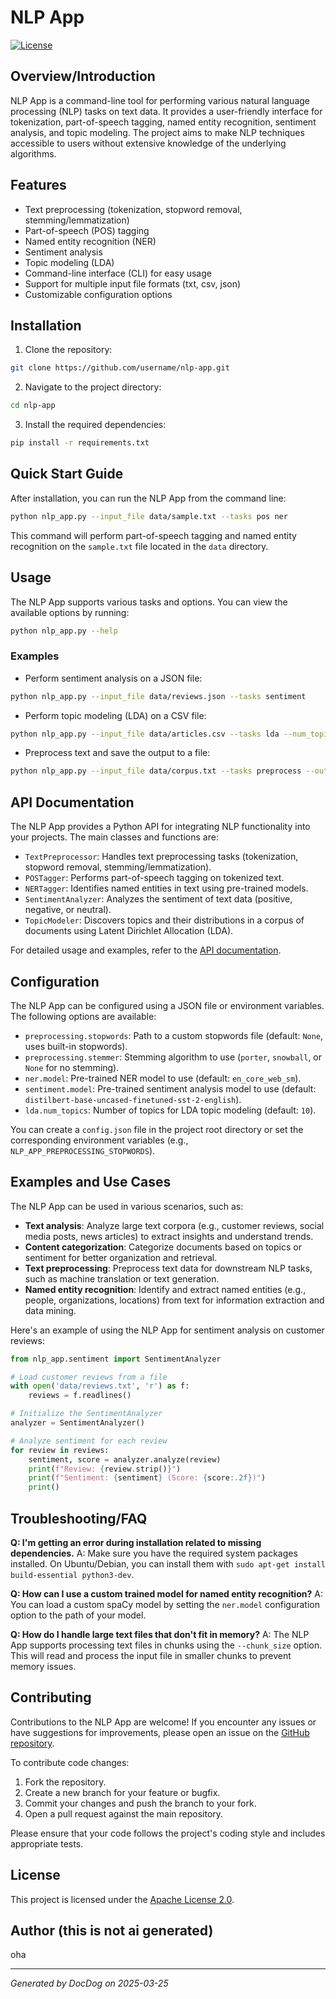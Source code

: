 # NLP App

[![License](https://img.shields.io/badge/License-Apache%202.0-blue.svg)](https://opensource.org/licenses/Apache-2.0)

## Overview/Introduction

NLP App is a command-line tool for performing various natural language processing (NLP) tasks on text data. It provides a user-friendly interface for tokenization, part-of-speech tagging, named entity recognition, sentiment analysis, and topic modeling. The project aims to make NLP techniques accessible to users without extensive knowledge of the underlying algorithms.

## Features

- Text preprocessing (tokenization, stopword removal, stemming/lemmatization)
- Part-of-speech (POS) tagging
- Named entity recognition (NER)
- Sentiment analysis
- Topic modeling (LDA)
- Command-line interface (CLI) for easy usage
- Support for multiple input file formats (txt, csv, json)
- Customizable configuration options

## Installation

1. Clone the repository:

```bash
git clone https://github.com/username/nlp-app.git
```

2. Navigate to the project directory:

```bash
cd nlp-app
```

3. Install the required dependencies:

```bash
pip install -r requirements.txt
```

## Quick Start Guide

After installation, you can run the NLP App from the command line:

```bash
python nlp_app.py --input_file data/sample.txt --tasks pos ner
```

This command will perform part-of-speech tagging and named entity recognition on the `sample.txt` file located in the `data` directory.

## Usage

The NLP App supports various tasks and options. You can view the available options by running:

```bash
python nlp_app.py --help
```

### Examples

- Perform sentiment analysis on a JSON file:

```bash
python nlp_app.py --input_file data/reviews.json --tasks sentiment
```

- Perform topic modeling (LDA) on a CSV file:

```bash
python nlp_app.py --input_file data/articles.csv --tasks lda --num_topics 10
```

- Preprocess text and save the output to a file:

```bash
python nlp_app.py --input_file data/corpus.txt --tasks preprocess --output_file preprocessed.txt
```

## API Documentation

The NLP App provides a Python API for integrating NLP functionality into your projects. The main classes and functions are:

- `TextPreprocessor`: Handles text preprocessing tasks (tokenization, stopword removal, stemming/lemmatization).
- `POSTagger`: Performs part-of-speech tagging on tokenized text.
- `NERTagger`: Identifies named entities in text using pre-trained models.
- `SentimentAnalyzer`: Analyzes the sentiment of text data (positive, negative, or neutral).
- `TopicModeler`: Discovers topics and their distributions in a corpus of documents using Latent Dirichlet Allocation (LDA).

For detailed usage and examples, refer to the [API documentation](https://github.com/username/nlp-app/blob/main/docs/api.md).

## Configuration

The NLP App can be configured using a JSON file or environment variables. The following options are available:

- `preprocessing.stopwords`: Path to a custom stopwords file (default: `None`, uses built-in stopwords).
- `preprocessing.stemmer`: Stemming algorithm to use (`porter`, `snowball`, or `None` for no stemming).
- `ner.model`: Pre-trained NER model to use (default: `en_core_web_sm`).
- `sentiment.model`: Pre-trained sentiment analysis model to use (default: `distilbert-base-uncased-finetuned-sst-2-english`).
- `lda.num_topics`: Number of topics for LDA topic modeling (default: `10`).

You can create a `config.json` file in the project root directory or set the corresponding environment variables (e.g., `NLP_APP_PREPROCESSING_STOPWORDS`).

## Examples and Use Cases

The NLP App can be used in various scenarios, such as:

- **Text analysis**: Analyze large text corpora (e.g., customer reviews, social media posts, news articles) to extract insights and understand trends.
- **Content categorization**: Categorize documents based on topics or sentiment for better organization and retrieval.
- **Text preprocessing**: Preprocess text data for downstream NLP tasks, such as machine translation or text generation.
- **Named entity recognition**: Identify and extract named entities (e.g., people, organizations, locations) from text for information extraction and data mining.

Here's an example of using the NLP App for sentiment analysis on customer reviews:

```python
from nlp_app.sentiment import SentimentAnalyzer

# Load customer reviews from a file
with open('data/reviews.txt', 'r') as f:
    reviews = f.readlines()

# Initialize the SentimentAnalyzer
analyzer = SentimentAnalyzer()

# Analyze sentiment for each review
for review in reviews:
    sentiment, score = analyzer.analyze(review)
    print(f"Review: {review.strip()}")
    print(f"Sentiment: {sentiment} (Score: {score:.2f})")
    print()
```

## Troubleshooting/FAQ

**Q: I'm getting an error during installation related to missing dependencies.**
A: Make sure you have the required system packages installed. On Ubuntu/Debian, you can install them with `sudo apt-get install build-essential python3-dev`.

**Q: How can I use a custom trained model for named entity recognition?**
A: You can load a custom spaCy model by setting the `ner.model` configuration option to the path of your model.

**Q: How do I handle large text files that don't fit in memory?**
A: The NLP App supports processing text files in chunks using the `--chunk_size` option. This will read and process the input file in smaller chunks to prevent memory issues.

## Contributing

Contributions to the NLP App are welcome! If you encounter any issues or have suggestions for improvements, please open an issue on the [GitHub repository](https://github.com/username/nlp-app/issues).

To contribute code changes:

1. Fork the repository.
2. Create a new branch for your feature or bugfix.
3. Commit your changes and push the branch to your fork.
4. Open a pull request against the main repository.

Please ensure that your code follows the project's coding style and includes appropriate tests.

## License

This project is licensed under the [Apache License 2.0](https://opensource.org/licenses/Apache-2.0).

## Author (this is not ai generated)
oha 

---
*Generated by DocDog on 2025-03-25*
